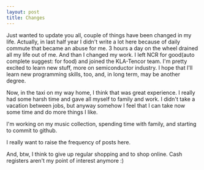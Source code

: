 ```yaml
---
layout: post
title: Changes
---
```


Just wanted to update you all, couple of things have been changed in my life. Actually, in last half year I didn't write a lot here because of daily commute that became an abuse for me. 3 hours a day on the wheel drained all my life out of me. And than I changed my work. I left NCR for good(auto complete suggest: for food) and joined the KLA-Tencor team. I'm pretty excited to learn new stuff, more on semiconductor industry. I hope that I'll learn new programming skills, too, and, in long term, may be another degree.

Now, in the taxi on my way home, I think that was great experience. I really had some harsh time and gave all myself to family and work. I didn't take a vacation between jobs, but anyway somehow I feel that I can take now some time and do more things I like.

I'm working on my music collection, spending time with family, and starting to commit to github.

I really want to raise the frequency of posts here. 

And, btw, I think to give up regular shopping and to shop online. Cash registers aren't my point of interest anymore :)
